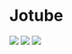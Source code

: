 # Jotube
<img src="https://img.shields.io/badge/JSS-FFCA28?style=flat-square&logo=JSS&logoColor=white"/> <img src="https://img.shields.io/badge/Node.js-339933?style=flat-square&logo=Node.js&logoColor=white"/> <img src="https://img.shields.io/badge/React-61DAFB?style=flat-square&logo=Reacts&logoColor=black"/>
